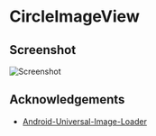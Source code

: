 CircleImageView
===============

## Screenshot
![Screenshot](https://github.com/jingle1267/CircleImageView/master/circle_view_demo_preview.jpg)

## Acknowledgements

* [Android-Universal-Image-Loader](https://github.com/nostra13/Android-Universal-Image-Loader)
